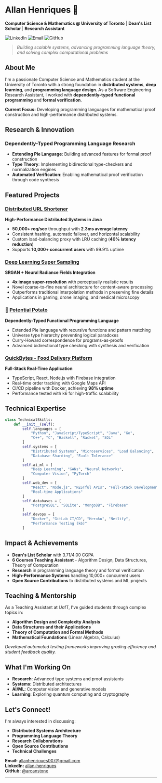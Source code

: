 # Allan Henriques 👋

**Computer Science & Mathematics @ University of Toronto** | **Dean's List Scholar** | **Research Assistant**

[![LinkedIn](https://img.shields.io/badge/LinkedIn-0077B5?style=for-the-badge&logo=linkedin&logoColor=white)](https://www.linkedin.com/in/allan-henriques-5a1405239/)
[![Email](https://img.shields.io/badge/Gmail-D14836?style=for-the-badge&logo=gmail&logoColor=white)](mailto:allanhenriques007@gmail.com)
[![GitHub](https://img.shields.io/badge/GitHub-100000?style=for-the-badge&logo=github&logoColor=white)](https://github.com/arcanstone)

> *Building scalable systems, advancing programming language theory, and solving complex computational problems*

## About Me

I'm a passionate Computer Science and Mathematics student at the University of Toronto with a strong foundation in **distributed systems**, **deep learning**, and **programming language design**. As a Software Engineering Research Assistant, I worked with **dependently-typed functional programming** and **formal verification**.

**Current Focus:** Developing programming languages for mathematical proof construction and high-performance distributed systems.

## Research & Innovation

### Dependently-Typed Programming Language Research
- **Extending Pie Language**: Building advanced features for formal proof construction
- **Type Theory**: Implementing bidirectional type-checkers and normalization engines
- **Automated Verification**: Enabling mathematical proof verification through code synthesis

## Featured Projects

### [Distributed URL Shortener](https://github.com/arcanstone/DistributedURLShortener)
**High-Performance Distributed Systems in Java**
- **50,000+ req/sec** throughput with **2.3ms average latency**
- Consistent hashing, automatic failover, and horizontal scalability
- Custom load-balancing proxy with LRU caching (**40% latency reduction**)
- Supports **10,000+ concurrent users** with 99.9% uptime

### [Deep Learning Super Sampling](https://github.com/HarshitGupta29/DeepLearningSuperSampling)
**SRGAN + Neural Radiance Fields Integration**
- **4x image super-resolution** with perceptually realistic results
- Novel coarse-to-fine neural architecture for content-aware processing
- Outperforms traditional interpolation methods in preserving fine details
- Applications in gaming, drone imaging, and medical microscopy

### 🥔 [Potential Potato](https://github.com/mooddood235/PotentialPotato)
**Dependently-Typed Functional Programming Language**
- Extended Pie language with recursive functions and pattern matching
- Universe type hierarchy preventing logical paradoxes
- Curry-Howard correspondence for programs-as-proofs
- Advanced bidirectional type checking with synthesis and verification

### [QuickBytes - Food Delivery Platform](https://gitlab.com/johnguirgis/quickbytes)
**Full-Stack Real-Time Application**
- TypeScript, React, Node.js with Firebase integration
- Real-time order tracking with Google Maps API
- CI/CD pipeline with Docker, achieving **98% uptime**
- Performance tested with k6 for high-traffic scalability

## Technical Expertise

```python
class TechnicalSkills:
    def __init__(self):
        self.languages = [
            "Python", "JavaScript/TypeScript", "Java", "Go", 
            "C++", "C", "Haskell", "Racket", "SQL"
        ]
        self.systems = [
            "Distributed Systems", "Microservices", "Load Balancing",
            "Database Sharding", "Fault Tolerance"
        ]
        self.ai_ml = [
            "Deep Learning", "GANs", "Neural Networks", 
            "Computer Vision", "PyTorch"
        ]
        self.web_dev = [
            "React", "Node.js", "RESTful APIs", "Full-Stack Development",
            "Real-time Applications"
        ]
        self.databases = [
            "PostgreSQL", "SQLite", "MongoDB", "Firebase"
        ]
        self.devops = [
            "Docker", "GitLab CI/CD", "Heroku", "Netlify", 
            "Performance Testing (k6)"
        ]
```

## Impact & Achievements

- **Dean's List Scholar** with 3.71/4.00 CGPA
- **6 Courses Teaching Assistant** - Algorithm Design, Data Structures, Theory of Computation
- **Research** in programming language theory and formal verification
- **High-Performance Systems** handling 10,000+ concurrent users
- **Open Source Contributions** to distributed systems and ML projects

## Teaching & Mentorship

As a Teaching Assistant at UofT, I've guided students through complex topics in:
- **Algorithm Design and Complexity Analysis**
- **Data Structures and their Applications**
- **Theory of Computation and Formal Methods**
- **Mathematical Foundations** (Linear Algebra, Calculus)

*Developed automated testing frameworks improving grading efficiency and student feedback quality.*

## What I'm Working On

- **Research**: Advanced type systems and proof assistants
- **Systems**: Distributed architectures
- **AI/ML**: Computer vision and generative models
- **Learning**: Exploring quantum computing and cryptography

## Let's Connect!

I'm always interested in discussing:
- **Distributed Systems Architecture**
- **Programming Language Theory**
- **Research Collaborations**
- **Open Source Contributions**
- **Technical Challenges**

**Email:** allanhenriques007@gmail.com  
**LinkedIn:** [allan-henriques](https://www.linkedin.com/in/allan-henriques-5a1405239/)  
**GitHub:** [@arcanstone](https://github.com/arcanstone)

---
